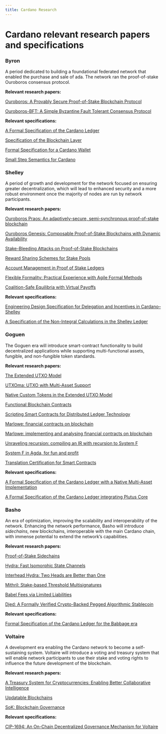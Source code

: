 ```yaml
---
title: Cardano Research
---
```


# Cardano relevant research papers and specifications

### Byron

A period dedicated to building a foundational federated network that enabled the
purchase and sale of ada. The network ran the proof-of-stake Ouroboros consensus
protocol.

**Relevant research papers:**

[Ouroboros: A Provably Secure Proof-of-Stake Blockchain Protocol](https://eprint.iacr.org/2016/889.pdf)

[Ouroboros-BFT: A Simple Byzantine Fault Tolerant Consensus Protocol](https://eprint.iacr.org/2018/1049.pdf)

**Relevant specifications:**

[A Formal Specification of the Cardano Ledger](https://github.com/input-output-hk/cardano-ledger/releases/latest/download/byron-ledger.pdf "A Formal Specification of the Cardano Ledger")

[Specification of the Blockchain Layer](https://github.com/input-output-hk/cardano-ledger/releases/latest/download/byron-blockchain.pdf "Specification of the Blockchain Layer")

[Formal Specification for a Cardano Wallet](https://iohk.io/en/research/library/papers/formal-specification-for-a-cardano-wallet/)

[Small Step Semantics for Cardano](https://github.com/input-output-hk/cardano-ledger/releases/latest/download/small-step-semantics.pdf)

### Shelley

A period of growth and development for the network focused on ensuring greater
decentralization, which will lead to enhanced security and a more robust
environment once the majority of nodes are run by network participants.

**Relevant research papers:**

[Ouroboros Praos: An adaptively-secure, semi-synchronous proof-of-stake blockchain](https://eprint.iacr.org/2017/573.pdf)

[Ouroboros Genesis: Composable Proof-of-Stake Blockchains with Dynamic Availability](https://eprint.iacr.org/2018/378.pdf)

[Stake-Bleeding Attacks on Proof-of-Stake Blockchains](https://eprint.iacr.org/2018/248.pdf)

[Reward Sharing Schemes for Stake Pools](https://arxiv.org/ftp/arxiv/papers/1807/1807.11218.pdf)

[Account Management in Proof of Stake Ledgers](https://eprint.iacr.org/2020/525.pdf)

[Flexible Formality: Practical Experience with Agile Formal Methods](https://iohk.io/en/research/library/papers/flexible-formalitypractical-experience-with-agile-formal-methods/)

[Coalition-Safe Equilibria with Virtual Payoffs](https://arxiv.org/pdf/2001.00047.pdf)

**Relevant specifications:**

[Engineering Design Specification for Delegation and Incentives in Cardano–Shelley](https://github.com/input-output-hk/cardano-ledger/releases/latest/download/shelley-delegation.pdf "Design Specification for Delegation and Incentives in Cardano")

[A Specification of the Non-Integral Calculations in the Shelley Ledger](https://github.com/input-output-hk/cardano-ledger/releases/latest/download/non-integer-calculations.pdf)

### Goguen

The Goguen era will introduce smart-contract functionality to build
decentralized applications while supporting multi-functional assets, fungible,
and non-fungible token standards.

**Relevant research papers:**

[The Extended UTXO Model](https://iohk.io/en/research/library/papers/the-extended-utxo-model/)

[UTXOma: UTXO with Multi-Asset Support](https://iohk.io/en/research/library/papers/utxoma-utxo-with-multi-asset-support/)

[Native Custom Tokens in the Extended UTXO Model](https://iohk.io/en/research/library/papers/native-custom-tokens-in-the-extended-utxo-model/)

[Functional Blockchain Contracts](https://iohk.io/en/research/library/papers/functional-blockchain-contracts/)

[Scripting Smart Contracts for Distributed Ledger Technology](https://eprint.iacr.org/2016/1156.pdf)

[Marlowe: financial contracts on blockchain](https://iohk.io/en/research/library/papers/marlowefinancial-contracts-on-blockchain/)

[Marlowe: implementing and analysing financial contracts on blockchain](https://iohk.io/en/research/library/papers/marloweimplementing-and-analysing-financial-contracts-on-blockchain/)

[Unraveling recursion: compiling an IR with recursion to System F](https://iohk.io/en/research/library/papers/unraveling-recursioncompiling-an-ir-with-recursion-to-system-f/)

[System F in Agda, for fun and profit](https://iohk.io/en/research/library/papers/system-f-in-agdafor-fun-and-profit/)

[Translation Certification for Smart Contracts](https://iohk.io/en/research/library/papers/translation-certification-for-smart-contracts/)

**Relevant specifications:**

[A Formal Specification of the Cardano Ledger with a Native
Multi-Asset Implementation](https://github.com/input-output-hk/cardano-ledger/releases/latest/download/mary-ledger.pdf "A Formal Specification of the Cardano Ledger with a Native Multi-Asset Implementation")

[A Formal Specification of the Cardano Ledger integrating Plutus Core](https://github.com/input-output-hk/cardano-ledger/releases/latest/download/alonzo-ledger.pdf "A Formal Specification of the Cardano Ledger integrating Plutus Core")

### Basho

An era of optimization, improving the scalability and interoperability of the
network. Enhancing the network performance, Basho will introduce _sidechains_,
new blockchains, interoperable with the main Cardano chain, with immense
potential to extend the network’s capabilities.

**Relevant research papers:**

[Proof-of-Stake Sidechains](https://eprint.iacr.org/2018/1239.pdf)

[Hydra: Fast Isomorphic State Channels](https://eprint.iacr.org/2020/299.pdf)

[Interhead Hydra: Two Heads are Better than One](https://iohk.io/en/research/library/papers/interhead-hydratwo-heads-are-better-than-one/)

[Mithril: Stake-based Threshold Multisignatures](https://iohk.io/en/research/library/papers/mithrilstake-based-threshold-multisignatures/)

[Babel Fees via Limited Liabilities](https://iohk.io/en/research/library/papers/babel-fees-via-limited-liabilities/)

[Djed: A Formally Verified Crypto-Backed Pegged Algorithmic Stablecoin](https://iohk.io/en/research/library/papers/djeda-formally-verified-crypto-backed-pegged-algorithmic-stablecoin/)

**Relevant specifications:**

[Formal Specification of the Cardano Ledger for the Babbage era](https://github.com/input-output-hk/cardano-ledger/releases/latest/download/babbage-ledger.pdf "Formal Specification of the Cardano Ledger for the Babbage era")

### Voltaire

A development era enabling the Cardano network to become a self-sustaining
system. Voltaire will introduce a voting and treasury system that will enable
network participants to use their stake and voting rights to influence the
future development of the blockchain.

**Relevant research papers:**

[A Treasury System for Cryptocurrencies: Enabling Better Collaborative Intelligence](https://eprint.iacr.org/2018/435.pdf)

[Updatable Blockchains](https://eprint.iacr.org/2020/887.pdf)

[SoK: Blockchain Governance](https://iohk.io/en/research/library/papers/sokblockchain-governance/)

**Relevant specifications:**

[CIP-1694: An On-Chain Decentralized Governance Mechanism for Voltaire](https://github.com/JaredCorduan/CIPs/blob/voltaire-v1/CIP-1694/README.md)
